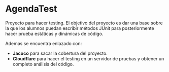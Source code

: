# AgendaTest

Proyecto para hacer testing. El objetivo del proyecto es dar una base sobre la que los alumnos puedan escribir métodos JUnit para posteriormente hacer prueba estáticas y dinámicas de código.

Ademas se encuentra enlazado con:
* **Jacoco** para sacar la cobertura del proyecto.
* **Cloudflare** para hacer el testing en un servidor de pruebas y obtener un completo análisis del código.

